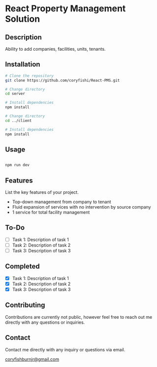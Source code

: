 # React Property Management Solution

## Description

Ability to add companies, facilities, units, tenants.

## Installation

```bash
# Clone the repository
git clone https://github.com/coryfishi/React-PMS.git

# Change directory
cd server

# Install dependencies
npm install

# Change directory
cd ../client

# Install dependencies
npm install

```

## Usage

```bash

npm run dev

```

## Features

List the key features of your project.

- Top-down management from company to tenant
- Fluid expansion of services with no intervention by source company
- 1 service for total facility management

## To-Do

- [ ] Task 1: Description of task 1
- [ ] Task 2: Description of task 2
- [ ] Task 3: Description of task 3

## Completed

- [x] Task 1: Description of task 1
- [x] Task 2: Description of task 2
- [x] Task 3: Description of task 3

## Contributing

Contributions are currently not public, however feel free to reach out me directly with any questions or inquiries.

## Contact

Contact me directly with any inquiry or questions via email.

coryfishburnjr@gmail.com
